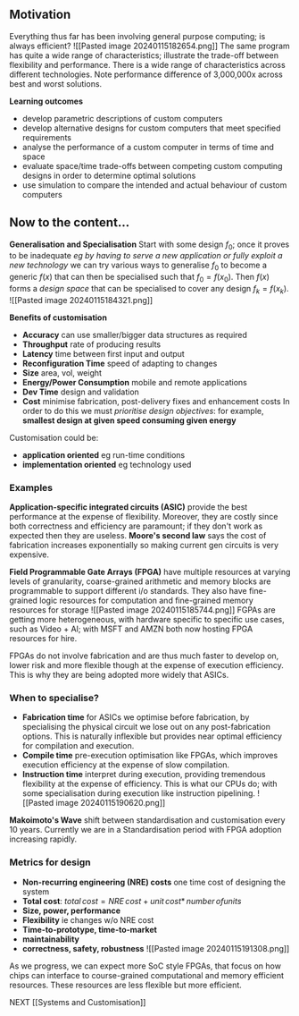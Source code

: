 ## Motivation
Everything thus far has been involving general purpose computing; is always efficient?
![[Pasted image 20240115182654.png]]
The same program has quite a wide range of characteristics; illustrate the trade-off between flexibility and performance. There is a wide range of characteristics across different technologies. Note performance difference of 3,000,000x across best and worst solutions.

**Learning outcomes**
- develop parametric descriptions of custom computers
- develop alternative designs for custom computers that meet specified requirements
- analyse the performance of a custom computer in terms of time and space
- evaluate space/time trade-offs between competing custom computing designs in order to determine optimal solutions
- use simulation to compare the intended and actual behaviour of custom computers

## Now to the content…
**Generalisation and Specialisation**
	Start with some design $f_0$; once it proves to be inadequate *eg by having to serve a new application or fully exploit a new technology* we can try various ways to generalise $f_0$ to become a generic $f(x)$ that can then be specialised such that $f_{0}= f(x_0)$.
	Then $f(x)$ forms a *design space* that can be specialised to cover any design $f_{k}= f(x_k)$.
	![[Pasted image 20240115184321.png]]

**Benefits of customisation**
- **Accuracy** can use smaller/bigger data structures as required
- **Throughput** rate of producing results
- **Latency** time between first input and output
- **Reconfiguration Time** speed of adapting to changes
- **Size** area, vol, weight
- **Energy/Power Consumption** mobile and remote applications
- **Dev Time** design and validation
- **Cost** minimise fabrication, post-delivery fixes and enhancement costs
In order to do this we must *prioritise design objectives*: for example, **smallest design at given speed consuming given energy**

Customisation could be:
- **application oriented** eg run-time conditions
- **implementation oriented** eg technology used

### Examples

**Application-specific integrated circuits (ASIC)** provide the best performance at the expense of flexibility. Moreover, they are costly since both correctness and efficiency are paramount; if they don't work as expected then they are useless.
**Moore's second law** says the cost of fabrication increases exponentially so making current gen circuits is very expensive.

**Field Programmable Gate Arrays (FPGA)** have multiple resources at varying levels of granularity, coarse-grained arithmetic and memory blocks are programmable to support different i/o standards. They also have fine-grained logic resources for computation and fine-grained memory resources for storage
![[Pasted image 20240115185744.png]]
FGPAs are getting more heterogeneous, with hardware specific to specific use cases, such as Video + AI; with MSFT and AMZN both now hosting FPGA resources for hire.

FPGAs do not involve fabrication and are thus much faster to develop on, lower risk and more flexible though at the expense of execution efficiency. This is why they are being adopted more widely that ASICs.

### When to specialise?
- **Fabrication time** for ASICs we optimise before fabrication, by specialising the physical circuit we lose out on any post-fabrication options. This is naturally inflexible but provides near optimal efficiency for compilation and execution.
- **Compile time** pre-execution optimisation like FPGAs, which improves execution efficiency at the expense of slow compilation.
- **Instruction time** interpret during execution, providing tremendous flexibility at the expense of efficiency. This is what our CPUs do; with some specialisation during execution like instruction pipelining.
![[Pasted image 20240115190620.png]]

**Makoimoto's Wave** shift between standardisation and customisation every 10 years. Currently we are in a Standardisation period with FPGA adoption increasing rapidly.

### Metrics for design
- **Non-recurring engineering (NRE) costs** one time cost of designing the system
- **Total cost**: $total\,cost=NRE\,cost + unit\,cost * \,number \,ofunits$ 
- **Size, power, performance**
- **Flexibility** ie changes w/o NRE cost
- **Time-to-prototype, time-to-market**
- **maintainability**
- **correctness, safety, robustness**
![[Pasted image 20240115191308.png]]

As we progress, we can expect more SoC style FPGAs, that focus on how chips can interface to course-grained computational and memory efficient resources. These resources are less flexible but more efficient.

NEXT [[Systems and Customisation]]